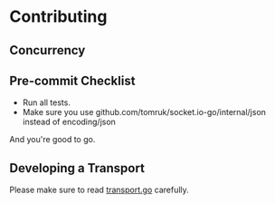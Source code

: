 # Contributing

## Concurrency

## Pre-commit Checklist

- Run all tests.
- Make sure you use github.com/tomruk/socket.io-go/internal/json instead of encoding/json

And you're good to go.

## Developing a Transport

Please make sure to read [transport.go](engine.io/transport.go) carefully.
